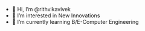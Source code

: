 - 👋 Hi, I’m @rithvikavivek
- 👀 I’m interested in New Innovations
- 🌱 I’m currently learning B/E-Computer Engineering


<!---
rithvikavivek/rithvikavivek is a ✨ special ✨ repository because its `README.md` (this file) appears on your GitHub profile.
You can click the Preview link to take a look at your changes.
--->

